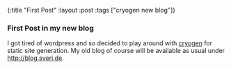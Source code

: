 {:title "First Post"
 :layout :post
 :tags  ["cryogen new blog"]}

### First Post in my new blog

I got tired of wordpress and so decided to play around with [cryogen](https://github.com/cryogen-project/cryogen)
 for static site generation. My old blog of course will be available as usual under <http://blog.sveri.de>.
